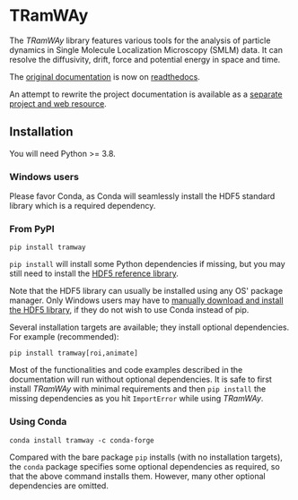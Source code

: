 # TRamWAy

The *TRamWAy* library features various tools for the analysis of particle dynamics in Single Molecule Localization Microscopy (SMLM) data.
It can resolve the diffusivity, drift, force and potential energy in space and time.

The [original documentation](https://tramway.readthedocs.io) is now on [readthedocs](https://tramway.readthedocs.io).

An attempt to rewrite the project documentation is available as a [separate project and web resource](https://tramway-tour.readthedocs.io).

## Installation

You will need Python >= 3.8.

### Windows users

Please favor Conda, as Conda will seamlessly install the HDF5 standard library which is a required dependency.

### From PyPI

```
pip install tramway
```

`pip install` will install some Python dependencies if missing, but you may still need to install the [HDF5 reference library](https://support.hdfgroup.org/downloads/index.html).

Note that the HDF5 library can usually be installed using any OS' package manager.
Only Windows users may have to [manually download and install the HDF5 library](https://tramway.readthedocs.io/en/latest/libhdf5.html), if they do not wish to use Conda instead of pip.

Several installation targets are available; they install optional dependencies. For example (recommended):

```
pip install tramway[roi,animate]
```

Most of the functionalities and code examples described in the documentation will run without optional dependencies.
It is safe to first install *TRamWAy* with minimal requirements and then `pip install` the missing dependencies as you hit `ImportError` while using *TRamWAy*.

### Using Conda

```
conda install tramway -c conda-forge
```

Compared with the bare package `pip` installs (with no installation targets), the `conda` package specifies some optional dependencies as required, so that the above command installs them.
However, many other optional dependencies are omitted.

